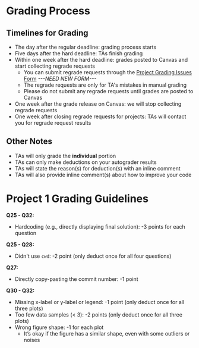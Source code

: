 # Grading Process

## Timelines for Grading 
* The day after the regular deadline: grading process starts
* Five days after the hard deadline: TAs finish grading
* Within one week after the hard deadline: grades posted to Canvas and start collecting regrade requests
    * You can submit regrade requests through the [Project Grading Issues Form](https://forms.gle/G17TFSLdsB51m2r2A) *---NEED NEW FORM---*
    * The regrade requests are only for TA's mistakes in manual grading 
    * Please do not submit any regrade requests until grades are posted to Canvas 
* One week after the grade release on Canvas: we will stop collecting regrade requests
* One week after closing regrade requests for projects: TAs will contact you for regrade request results

## Other Notes
* TAs will only grade the **individual** portion 
* TAs can only make deductions on your autograder results
* TAs will state the reason(s) for deduction(s) with an inline comment
* TAs will also provide inline comment(s) about how to improve your code

# Project 1 Grading Guidelines
**Q25 - Q32:**
* Hardcoding (e.g., directly displaying final solution): -3 points for each question

**Q25 - Q28:**
* Didn't use `cwd`: -2 point (only deduct once for all four questions)

**Q27:**
* Directly copy-pasting the commit number: -1 point

**Q30 - Q32:**
* Missing x-label or y-label or legend: -1 point (only deduct once for all three plots)
* Too few data samples (< 3): -2 points (only deduct once for all three plots)
* Wrong figure shape: -1 for each plot
    * It’s okay if the figure has a similar shape, even with some outliers or noises
